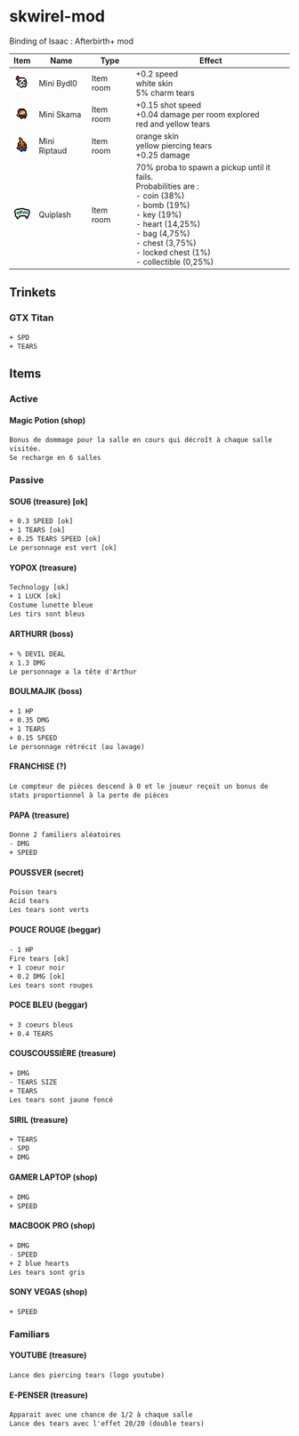 # skwirel-mod

Binding of Isaac : Afterbirth+ mod

Item                                                            | Name     | Type      | Effect
--------------------------------------------------------------- | -------- | --------- | -----------
![Bydl0](resources/gfx/items/collectibles/item_bydl0.png) | Mini Bydl0 | Item room | +0.2 speed <br> white skin <br> 5% charm tears
![Skama](resources/gfx/items/collectibles/item_skama.png) | Mini Skama | Item room | +0.15 shot speed <br> +0.04 damage per room explored <br> red and yellow tears
![Riptaud](resources/gfx/items/collectibles/item_ripto.png) | Mini Riptaud | Item room | orange skin <br> yellow piercing tears <br> +0.25 damage
![Quiplash](resources/gfx/items/collectibles/item_quiplash.png) | Quiplash | Item room | 70% proba to spawn a pickup until it fails. <br> Probabilities are : <br> - coin (38%) <br> - bomb (19%) <br> - key (19%) <br> - heart (14,25%) <br> - bag (4,75%) <br> - chest (3,75%) <br> - locked chest (1%) <br> - collectible (0,25%)

## Trinkets

### GTX Titan

```
+ SPD
+ TEARS
```

## Items

### Active

#### Magic Potion (shop)

```
Bonus de dommage pour la salle en cours qui décroît à chaque salle visitée.
Se recharge en 6 salles
```

### Passive

#### SOU6 (treasure) [ok]

```
+ 0.3 SPEED [ok]
+ 1 TEARS [ok]
+ 0.25 TEARS SPEED [ok]
Le personnage est vert [ok]
```

#### YOPOX (treasure)

```
Technology [ok]
+ 1 LUCK [ok]
Costume lunette bleue
Les tirs sont bleus
```

#### ARTHURR (boss)

```
+ % DEVIL DEAL
x 1.3 DMG
Le personnage a la tête d'Arthur
```

#### BOULMAJIK (boss)

```
+ 1 HP
+ 0.35 DMG
+ 1 TEARS
+ 0.15 SPEED
Le personnage rétrécit (au lavage)
```

#### FRANCHISE (?)

```
Le compteur de pièces descend à 0 et le joueur reçoit un bonus de stats proportionnel à la perte de pièces
```

#### PAPA (treasure)

```
Donne 2 familiers aléatoires
- DMG
+ SPEED
```

#### POUSSVER (secret)

```
Poison tears
Acid tears
Les tears sont verts
```

#### POUCE ROUGE (beggar)

```
- 1 HP
Fire tears [ok]
+ 1 coeur noir
+ 0.2 DMG [ok]
Les tears sont rouges
```

#### POCE BLEU (beggar)

```
+ 3 coeurs bleus
+ 0.4 TEARS
```

#### COUSCOUSSIÈRE (treasure)

```
+ DMG
- TEARS SIZE
+ TEARS
Les tears sont jaune foncé
```

#### SIRIL (treasure)

```
+ TEARS
- SPD
+ DMG
```

#### GAMER LAPTOP (shop)

```
+ DMG
+ SPEED
```

#### MACBOOK PRO (shop)

```
+ DMG
- SPEED
+ 2 blue hearts
Les tears sont gris
```

#### SONY VEGAS (shop)

```
+ SPEED
```

### Familiars

#### YOUTUBE (treasure)

```
Lance des piercing tears (logo youtube)
```

#### E-PENSER (treasure)

```
Apparait avec une chance de 1/2 à chaque salle
Lance des tears avec l'effet 20/20 (double tears)
```
